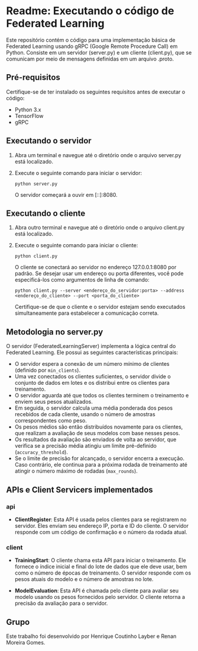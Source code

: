 # Readme: Executando o código de Federated Learning

Este repositório contém o código para uma implementação básica de Federated Learning usando gRPC (Google Remote Procedure Call) em Python. Consiste em um servidor (server.py) e um cliente (client.py), que se comunicam por meio de mensagens definidas em um arquivo .proto.

## Pré-requisitos

Certifique-se de ter instalado os seguintes requisitos antes de executar o código:

- Python 3.x
- TensorFlow
- gRPC

## Executando o servidor

1. Abra um terminal e navegue até o diretório onde o arquivo server.py está localizado.
2. Execute o seguinte comando para iniciar o servidor:

   ```
   python server.py
   ```

   O servidor começará a ouvir em [::]:8080.

## Executando o cliente

1. Abra outro terminal e navegue até o diretório onde o arquivo client.py está localizado.
2. Execute o seguinte comando para iniciar o cliente:

   ```
   python client.py
   ```

   O cliente se conectará ao servidor no endereço 127.0.0.1:8080 por padrão. Se desejar usar um endereço ou porta diferentes, você pode especificá-los como argumentos de linha de comando:

   ```
   python client.py --server <endereço_do_servidor:porta> --address <endereço_do_cliente> --port <porta_do_cliente>
   ```

   Certifique-se de que o cliente e o servidor estejam sendo executados simultaneamente para estabelecer a comunicação correta.

## Metodologia no server.py

O servidor (FederatedLearningServer) implementa a lógica central do Federated Learning. Ele possui as seguintes características principais:

- O servidor espera a conexão de um número mínimo de clientes (definido por `min_clients`).
- Uma vez conectados os clientes suficientes, o servidor divide o conjunto de dados em lotes e os distribui entre os clientes para treinamento.
- O servidor aguarda até que todos os clientes terminem o treinamento e enviem seus pesos atualizados.
- Em seguida, o servidor calcula uma média ponderada dos pesos recebidos de cada cliente, usando o número de amostras correspondentes como peso.
- Os pesos médios são então distribuídos novamente para os clientes, que realizam a avaliação de seus modelos com base nesses pesos.
- Os resultados da avaliação são enviados de volta ao servidor, que verifica se a precisão média atingiu um limite pré-definido (`accuracy_threshold`).
- Se o limite de precisão for alcançado, o servidor encerra a execução. Caso contrário, ele continua para a próxima rodada de treinamento até atingir o número máximo de rodadas (`max_rounds`).

## APIs e Client Servicers implementados

### api

- **ClientRegister**: Esta API é usada pelos clientes para se registrarem no servidor. Eles enviam seu endereço IP, porta e ID do cliente. O servidor responde com um código de confirmação e o número da rodada atual.

### client

- **TrainingStart**: O cliente chama esta API para iniciar o treinamento. Ele fornece o índice inicial e final do lote de dados que ele deve usar, bem como o número de épocas de treinamento. O servidor responde com os pesos atuais do modelo e o número de amostras no lote.

- **ModelEvaluation**: Esta API é chamada pelo cliente para avaliar seu modelo usando os pesos fornecidos pelo servidor. O cliente retorna a precisão da avaliação para o servidor.

## Grupo

Este trabalho foi desenvolvido por Henrique Coutinho Layber e Renan Moreira Gomes.
